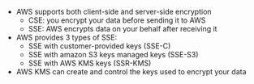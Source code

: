 - AWS supports both client-side and server-side encryption
    - CSE: you encrypt your data before sending it to AWS
    - SSE: AWS encrypts data on your behalf after receiving it 
- AWS provides 3 types of SSE:
    - SSE with customer-provided keys (SSE-C)
    - SSE with amazon S3 keys managed keys (SSE-S3)
    - SSE with AWS KMS keys (SSR-KMS)
- AWS KMS can create and control the keys used to encrypt your data
